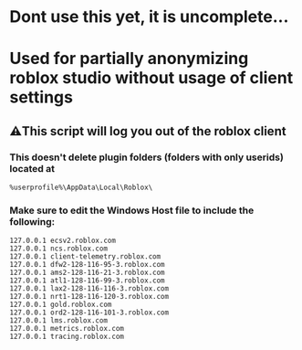 # Dont use this yet, it is uncomplete...

# Used for partially anonymizing roblox studio without usage of client settings

## ⚠️This script will log you out of the roblox client

### This doesn't delete plugin folders (folders with only userids) located at 
```
%userprofile%\AppData\Local\Roblox\
```
### Make sure to edit the Windows Host file to include the following:

```
127.0.0.1 ecsv2.roblox.com
127.0.0.1 ncs.roblox.com
127.0.0.1 client-telemetry.roblox.com
127.0.0.1 dfw2-128-116-95-3.roblox.com
127.0.0.1 ams2-128-116-21-3.roblox.com
127.0.0.1 atl1-128-116-99-3.roblox.com
127.0.0.1 lax2-128-116-116-3.roblox.com
127.0.0.1 nrt1-128-116-120-3.roblox.com
127.0.0.1 gold.roblox.com
127.0.0.1 ord2-128-116-101-3.roblox.com
127.0.0.1 lms.roblox.com
127.0.0.1 metrics.roblox.com
127.0.0.1 tracing.roblox.com
```
